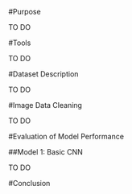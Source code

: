 #Purpose

TO DO

#Tools

TO DO

#Dataset Description

TO DO

#Image Data Cleaning

TO DO

#Evaluation of Model Performance

##Model 1: Basic CNN

TO DO

#Conclusion

